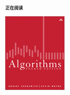 <div class="list-group">
	<div class="list-group-item">
		<h4 class="list-group-heading">正在阅读</h4>
		<div class="list-group-text">
			<a href="http://algs4.cs.princeton.edu/" target="_blank"><img src="/assets/imgs/algs4-cover.png" class="img-rounded"></a>
		</div>
	</div>
</div>